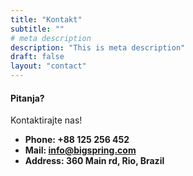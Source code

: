 ```yaml
---
title: "Kontakt"
subtitle: ""
# meta description
description: "This is meta description"
draft: false
layout: "contact"
---
```



#### Pitanja?
Kontaktirajte nas!

* **Phone: +88 125 256 452** 
* **Mail: info@bigspring.com**
* **Address: 360 Main rd, Rio, Brazil**